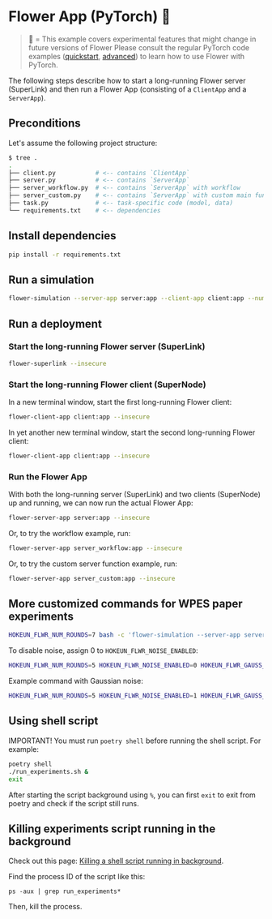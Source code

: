 # Flower App (PyTorch) 🧪

> 🧪 = This example covers experimental features that might change in future versions of Flower
> Please consult the regular PyTorch code examples ([quickstart](https://github.com/adap/flower/tree/main/examples/quickstart-pytorch), [advanced](https://github.com/adap/flower/tree/main/examples/advanced-pytorch)) to learn how to use Flower with PyTorch.

The following steps describe how to start a long-running Flower server (SuperLink) and then run a Flower App (consisting of a `ClientApp` and a `ServerApp`).

## Preconditions

Let's assume the following project structure:

```bash
$ tree .
.
├── client.py           # <-- contains `ClientApp`
├── server.py           # <-- contains `ServerApp`
├── server_workflow.py  # <-- contains `ServerApp` with workflow
├── server_custom.py    # <-- contains `ServerApp` with custom main function
├── task.py             # <-- task-specific code (model, data)
└── requirements.txt    # <-- dependencies
```

## Install dependencies

```bash
pip install -r requirements.txt
```

## Run a simulation

```bash
flower-simulation --server-app server:app --client-app client:app --num-supernodes 2
```

## Run a deployment

### Start the long-running Flower server (SuperLink)

```bash
flower-superlink --insecure
```

### Start the long-running Flower client (SuperNode)

In a new terminal window, start the first long-running Flower client:

```bash
flower-client-app client:app --insecure
```

In yet another new terminal window, start the second long-running Flower client:

```bash
flower-client-app client:app --insecure
```

### Run the Flower App

With both the long-running server (SuperLink) and two clients (SuperNode) up and running, we can now run the actual Flower App:

```bash
flower-server-app server:app --insecure
```

Or, to try the workflow example, run:

```bash
flower-server-app server_workflow:app --insecure
```

Or, to try the custom server function example, run:

```bash
flower-server-app server_custom:app --insecure
```

## More customized commands for WPES paper experiments
```bash
HOKEUN_FLWR_NUM_ROUNDS=7 bash -c 'flower-simulation --server-app server:app --client-app client:app --num-supernodes 2'
```

To disable noise, assign 0 to `HOKEUN_FLWR_NOISE_ENABLED`:
```bash
HOKEUN_FLWR_NUM_ROUNDS=5 HOKEUN_FLWR_NOISE_ENABLED=0 HOKEUN_FLWR_GAUSS_NOISE_SIGMA=0.1 bash -c 'flower-simulation --server-app server:app --client-app client:app --num-supernodes 3'
```

Example command with Gaussian noise:
```bash
HOKEUN_FLWR_NUM_ROUNDS=5 HOKEUN_FLWR_NOISE_ENABLED=1 HOKEUN_FLWR_GAUSS_NOISE_SIGMA=0.1 bash -c 'flower-simulation --server-app server:app --client-app client:app --num-supernodes 3'
```

## Using shell script

IMPORTANT! You must run `poetry shell` before running the shell script. For example:

```bash
poetry shell
./run_experiments.sh &
exit
```

After starting the script background using `%`, you can first `exit` to exit from poetry and check if the script still runs.

## Killing experiments script running in the background

Check out this page: [Killing a shell script running in background](https://unix.stackexchange.com/questions/174028/killing-a-shell-script-running-in-background).

Find the process ID of the script like this:

```
ps -aux | grep run_experiments*
```

Then, kill the process.
